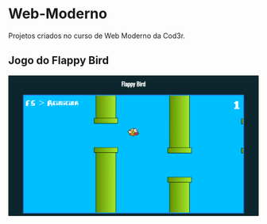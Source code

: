 # Web-Moderno
Projetos criados no curso de Web Moderno da Cod3r.

<h2>Jogo do Flappy Bird</h2>
<img src="https://raw.githubusercontent.com/Willian-Brito/Web-Moderno/main/flappy-bird/imgs/flappy%20bird.png" alt="Flappy Bird" />
